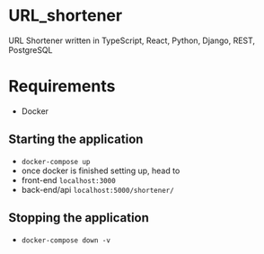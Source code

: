 # URL_shortener
URL Shortener written in TypeScript, React, Python, Django, REST, PostgreSQL

# Requirements 
- Docker
## Starting the application
- ```docker-compose up```
- once docker is finished setting up, head to
- front-end `localhost:3000`
- back-end/api `localhost:5000/shortener/`
## Stopping the application
- ```docker-compose down -v```